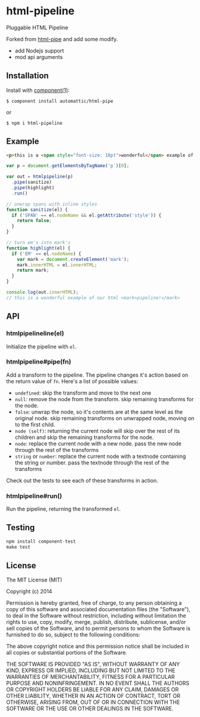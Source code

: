 # html-pipeline

  Pluggable HTML Pipeline

  Forked from [html-pipe](https://github.com/Automattic/html-pipe) and add some modify.

  - add Nodejs support
  - mod api arguments


## Installation

  Install with [component(1)](http://component.io):

    $ component install automattic/html-pipe

  or

    $ npm i html-pipeline


## Example

```html
<p>this is a <span style="font-size: 18pt">wonderful</span> example of our html <em>pipeline!</em></p>
```

```js
var p = document.getElementsByTagName('p')[0];

var out = htmlpipeline(p)
  .pipe(sanitize)
  .pipe(highlight)
  .run()

// unwrap spans with inline styles
function sanitize(el) {
  if ('SPAN' == el.nodeName && el.getAttribute('style')) {
    return false;
  }
}

// turn em's into mark's
function highlight(el) {
  if ('EM' == el.nodeName) {
    var mark = document.createElement('mark');
    mark.innerHTML = el.innerHTML;
    return mark;
  }
}

console.log(out.innerHTML);
// this is a wonderful example of our html <mark>pipeline!</mark>
```

## API

### htmlpipelineline(el)

  Initialize the pipeline with `el`.

### htmlpipeline#pipe(fn)

  Add a transform to the pipeline. The pipeline changes it's action
  based on the return value of `fn`. Here's a list of possible values:

  - `undefined`: skip the transform and move to the next one
  - `null`: remove the node from the transform. skip remaining transforms for the node.
  - `false`: unwrap the node, so it's contents are at the same level as the original node. skip remaining transforms on unwrapped node, moving on to the first child.
  - `node (self)`: returning the current node will skip over the rest of its children and skip the remaining transforms for the node.
  - `node`: replace the current node with a new node. pass the new node through the rest of the transforms
  - `string` or `number`: replace the current node with a textnode containing the string or number. pass the textnode through the rest of the transforms

  Check out the tests to see each of these transforms in action.

### htmlpipeline#run()

  Run the pipeline, returning the transformed `el`.

## Testing

```js
npm install component-test
make test
```

## License

  The MIT License (MIT)

  Copyright (c) 2014 <copyright holders>

  Permission is hereby granted, free of charge, to any person obtaining a copy
  of this software and associated documentation files (the "Software"), to deal
  in the Software without restriction, including without limitation the rights
  to use, copy, modify, merge, publish, distribute, sublicense, and/or sell
  copies of the Software, and to permit persons to whom the Software is
  furnished to do so, subject to the following conditions:

  The above copyright notice and this permission notice shall be included in
  all copies or substantial portions of the Software.

  THE SOFTWARE IS PROVIDED "AS IS", WITHOUT WARRANTY OF ANY KIND, EXPRESS OR
  IMPLIED, INCLUDING BUT NOT LIMITED TO THE WARRANTIES OF MERCHANTABILITY,
  FITNESS FOR A PARTICULAR PURPOSE AND NONINFRINGEMENT. IN NO EVENT SHALL THE
  AUTHORS OR COPYRIGHT HOLDERS BE LIABLE FOR ANY CLAIM, DAMAGES OR OTHER
  LIABILITY, WHETHER IN AN ACTION OF CONTRACT, TORT OR OTHERWISE, ARISING FROM,
  OUT OF OR IN CONNECTION WITH THE SOFTWARE OR THE USE OR OTHER DEALINGS IN
  THE SOFTWARE.
